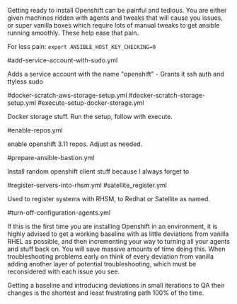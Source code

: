 Getting ready to install Openshift can be painful and tedious. You are either given machines ridden with agents and tweaks that will cause you issues, or super vanilla boxes which require lots of manual tweaks to get ansible running smoothly. These help ease that pain.

For less pain: `export ANSIBLE_HOST_KEY_CHECKING=0`

#add-service-account-with-sudo.yml

Adds a service account with the name "openshift" - Grants it ssh auth and ttyless sudo

#docker-scratch-aws-storage-setup.yml
#docker-scratch-storage-setup.yml
#execute-setup-docker-storage.yml

Docker storage stuff. Run the setup, follow with execute.

#enable-repos.yml

enable openshift 3.11 repos. Adjust as needed.

#prepare-ansible-bastion.yml

Install random openshift client stuff because I always forget to

#register-servers-into-rhsm.yml
#satellite_register.yml

Used to register systems with RHSM, to Redhat or Satellite as named.

#turn-off-configuration-agents.yml

If this is the first time you are installing Openshift in an environment, it is highly advised to get a working baseline with as little deviations from vanilla RHEL as possible, and then incrementing your way to turning all your agents and stuff back on. You will save massive amounts of time doing this. When troubleshooting problems early on think of every deviation from vanilla adding another layer of potential troubleshooting, which must be reconsidered with each issue you see. 

Getting a baseline and introducing deviations in small iterations to QA their changes is the shortest and least frustrating path 100% of the time.
